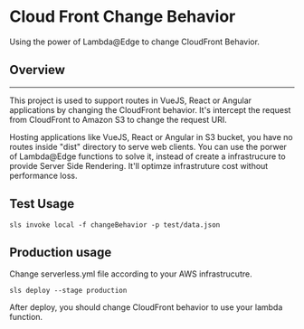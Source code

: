 # Cloud Front Change Behavior

Using the power of Lambda@Edge to change CloudFront Behavior.

## Overview
___

This project is used to support routes in VueJS, React or Angular applications by changing the CloudFront behavior. It's intercept the request from 
CloudFront to Amazon S3 to change the request URI.

Hosting applications like VueJS, React or Angular in S3 bucket, you have no routes inside "dist" directory to serve web clients. You can use the porwer of Lambda@Edge functions to solve it, instead of create a infrastrucure to provide Server Side Rendering. It'll optimze infrastruture cost without performance loss.

## Test Usage 

```
sls invoke local -f changeBehavior -p test/data.json
```

## Production usage

Change serverless.yml file according to your AWS infrastrucutre.

```
sls deploy --stage production
```

After deploy, you should change CloudFront behavior to use your lambda function.